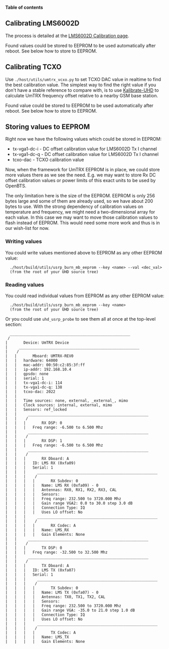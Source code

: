 **Table of contents**


## Calibrating LMS6002D ##

The process is detailed at the [LMS6002D Calibration page](LMS6002DCalibration.md).

Found values could be stored to EEPROM to be used automatically after reboot. See below how to store to EEPROM.

## Calibrating TCXO ##

Use `./host/utils/umtrx_vcxo.py` to set TCXO DAC value in realtime to find the best calibration value. The simplest way to find the right value if you don't have a stable reference to compare with, is to use [Kalibrate-UHD](https://github.com/ttsou/kalibrate-uhd) to calculate UmTRX frequency offset relative to a nearby GSM base station.

Found value could be stored to EEPROM to be used automatically after reboot. See below how to store to EEPROM.

## Storing values to EEPROM ##

Right now we have the following values which could be stored in EEPROM:
  * tx-vga1-dc-i - DC offset calibration value for LMS6002D Tx I channel
  * tx-vga1-dc-q - DC offset calibration value for LMS6002D Tx I channel
  * tcxo-dac - TCXO calibration value

Now, when the framework for UmTRX EEPROM is in place, we could store more values there as we see the need. E.g. we may want to store Rx DC offset calibration values or power limits of this exact units to be used by OpenBTS.

The only limitation here is the size of the EEPROM. EEPROM is only 256 bytes large and some of them are already used, so we have about 200 bytes to use. With the strong dependency of calibration values on temperature and frequency, we might need a two-dimensional array for each value. In this case we may want to move those calibration values to flash instead of EEPROM. This would need some more work and thus is in our wish-list for now.

### Writing values ###

You could write values mentioned above to EEPROM as any other EEPROM value:
```
  ./host/build/utils/usrp_burn_mb_eeprom --key <name> --val <dec_val>
  (from the root of your UHD source tree)
```

### Reading values ###

You could read individual values from EEPROM as any other EEPROM value:
```
  ./host/build/utils/usrp_burn_mb_eeprom --key <name>
  (from the root of your UHD source tree)
```

Or you could use `uhd_usrp_probe` to see them all at once at the top-level section:
```
  _____________________________________________________
 /
|       Device: UmTRX Device
|     _____________________________________________________
|    /
|   |       Mboard: UMTRX-REV0
|   |   hardware: 64000
|   |   mac-addr: 00:50:c2:85:3f:ff
|   |   ip-addr: 192.168.10.4
|   |   gpsdo: none
|   |   serial: 1
|   |   tx-vga1-dc-i: 114
|   |   tx-vga1-dc-q: 138
|   |   tcxo-dac: 2022
|   |   
|   |   Time sources: none, external, _external_, mimo
|   |   Clock sources: internal, external, mimo
|   |   Sensors: ref_locked
|   |     _____________________________________________________
|   |    /
|   |   |       RX DSP: 0
|   |   |   Freq range: -6.500 to 6.500 Mhz
|   |     _____________________________________________________
|   |    /
|   |   |       RX DSP: 1
|   |   |   Freq range: -6.500 to 6.500 Mhz
|   |     _____________________________________________________
|   |    /
|   |   |       RX Dboard: A
|   |   |   ID: LMS RX (0xfa09)
|   |   |   Serial: 1
|   |   |     _____________________________________________________
|   |   |    /
|   |   |   |       RX Subdev: 0
|   |   |   |   Name: LMS RX (0xfa09) - 0
|   |   |   |   Antennas: RX0, RX1, RX2, RX3, CAL
|   |   |   |   Sensors: 
|   |   |   |   Freq range: 232.500 to 3720.000 Mhz
|   |   |   |   Gain range VGA2: 0.0 to 30.0 step 3.0 dB
|   |   |   |   Connection Type: IQ
|   |   |   |   Uses LO offset: No
|   |   |     _____________________________________________________
|   |   |    /
|   |   |   |       RX Codec: A
|   |   |   |   Name: LMS_RX
|   |   |   |   Gain Elements: None
|   |     _____________________________________________________
|   |    /
|   |   |       TX DSP: 0
|   |   |   Freq range: -32.500 to 32.500 Mhz
|   |     _____________________________________________________
|   |    /
|   |   |       TX Dboard: A
|   |   |   ID: LMS TX (0xfa07)
|   |   |   Serial: 1
|   |   |     _____________________________________________________
|   |   |    /
|   |   |   |       TX Subdev: 0
|   |   |   |   Name: LMS TX (0xfa07) - 0
|   |   |   |   Antennas: TX0, TX1, TX2, CAL
|   |   |   |   Sensors: 
|   |   |   |   Freq range: 232.500 to 3720.000 Mhz
|   |   |   |   Gain range VGA: -35.0 to 21.0 step 1.0 dB
|   |   |   |   Connection Type: IQ
|   |   |   |   Uses LO offset: No
|   |   |     _____________________________________________________
|   |   |    /
|   |   |   |       TX Codec: A
|   |   |   |   Name: LMS_TX
|   |   |   |   Gain Elements: None
```